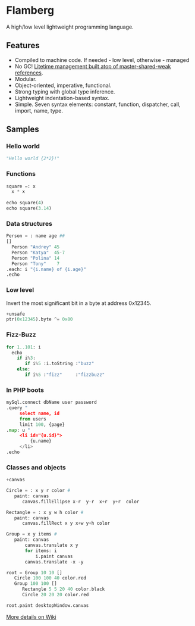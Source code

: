 # Flamberg
A high/low level lightweight programming language.

## Features
- Compiled to machine code. If needed - low level, otherwise - managed
- No GC! [Litetime management built atop of master-shared-weak references](https://github.com/karol11/ltm).
- Modular.
- Object-oriented, imperative, functional.
- Strong typing with global type inference.
- Lightweight indentation-based syntax.
- Simple. Seven syntax elements: constant, function, dispatcher, call, import, name, type.

## Samples

### Hello world
```Python
"Hello world {2*2}!"
```

### Functions
```Python
square =: x
  x * x
  
echo square(4)
echo square(3.14)
```

### Data structures
```Python
Person = : name age ##
[]
  Person "Andrey" 45
  Person "Katya"  45-7
  Person "Polina" 14
  Person "Tony"    7
.each: i "{i.name} of {i.age}"
.echo
```

### Low level
Invert the most significant bit in a byte at address 0x12345.
```Python
+unsafe
ptr(0x12345).byte ^= 0x80
```

### Fizz-Buzz
```Python
for 1..101: i
  echo
    if i%3:
       if i%5 :i.toString :"buzz"
    else:
       if i%5 :"fizz"     :"fizzbuzz"
```

### In PHP boots
```Python
mySql.connect dbName user password
.query "
     select name, id
     from users
     limit 100, {page}
.map: u "
     <li id="{u.id}">
         {u.name}
     </li>
.echo
```

### Classes and objects
```Python
+canvas

Circle = : x y r color #
   paint: canvas
      canvas.fillEllipse x-r  y-r  x+r  y+r  color

Rectangle = : x y w h color #
   paint: canvas
      canvas.fillRect x y x+w y+h color

Group = x y items #
   paint: canvas
       canvas.translate x y
       for items: i
           i.paint canvas
       canvas.translate -x -y

root = Group 10 10 []
   Circle 100 100 40 color.red
   Group 100 100 []
      Rectangle 5 5 20 40 color.black
      Circle 20 20 20 color.red

root.paint desktopWindow.canvas
```

[More details on Wiki](https://github.com/karol11/flamberg/wiki)
